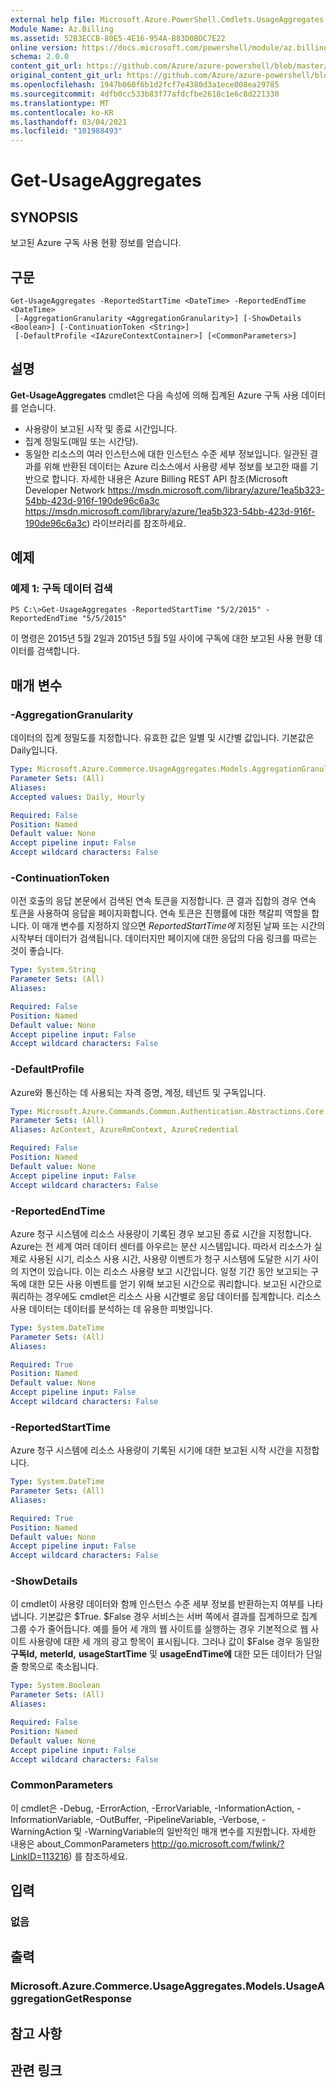 ```yaml
---
external help file: Microsoft.Azure.PowerShell.Cmdlets.UsageAggregates.dll-Help.xml
Module Name: Az.Billing
ms.assetid: 52B3ECCB-80E5-4E16-954A-B83D0BDC7E22
online version: https://docs.microsoft.com/powershell/module/az.billing/get-usageaggregates
schema: 2.0.0
content_git_url: https://github.com/Azure/azure-powershell/blob/master/src/Billing/Billing/help/Get-UsageAggregates.md
original_content_git_url: https://github.com/Azure/azure-powershell/blob/master/src/Billing/Billing/help/Get-UsageAggregates.md
ms.openlocfilehash: 1947b060f6b1d2fcf7e4380d3a1ece808ea29785
ms.sourcegitcommit: 4dfb0cc533b83f77afdcfbe2618c1e6c8d221330
ms.translationtype: MT
ms.contentlocale: ko-KR
ms.lasthandoff: 03/04/2021
ms.locfileid: "101988493"
---
```

# Get-UsageAggregates

## SYNOPSIS
보고된 Azure 구독 사용 현황 정보를 얻습니다.

## 구문

```
Get-UsageAggregates -ReportedStartTime <DateTime> -ReportedEndTime <DateTime>
 [-AggregationGranularity <AggregationGranularity>] [-ShowDetails <Boolean>] [-ContinuationToken <String>]
 [-DefaultProfile <IAzureContextContainer>] [<CommonParameters>]
```

## 설명
**Get-UsageAggregates** cmdlet은 다음 속성에 의해 집계된 Azure 구독 사용 데이터를 얻습니다. 
- 사용량이 보고된 시작 및 종료 시간입니다.
- 집계 정밀도(매일 또는 시간당).
- 동일한 리소스의 여러 인스턴스에 대한 인스턴스 수준 세부 정보입니다.
일관된 결과를 위해 반환된 데이터는 Azure 리소스에서 사용량 세부 정보를 보고한 때를 기반으로 합니다.
자세한 내용은 Azure Billing REST API 참조(Microsoft Developer Network https://msdn.microsoft.com/library/azure/1ea5b323-54bb-423d-916f-190de96c6a3c https://msdn.microsoft.com/library/azure/1ea5b323-54bb-423d-916f-190de96c6a3c) 라이브러리를 참조하세요.

## 예제

### 예제 1: 구독 데이터 검색
```
PS C:\>Get-UsageAggregates -ReportedStartTime "5/2/2015" -ReportedEndTime "5/5/2015"
```

이 명령은 2015년 5월 2일과 2015년 5월 5일 사이에 구독에 대한 보고된 사용 현황 데이터를 검색합니다.

## 매개 변수

### -AggregationGranularity
데이터의 집계 정밀도를 지정합니다.
유효한 값은 일별 및 시간별 값입니다.
기본값은 Daily입니다.

```yaml
Type: Microsoft.Azure.Commerce.UsageAggregates.Models.AggregationGranularity
Parameter Sets: (All)
Aliases:
Accepted values: Daily, Hourly

Required: False
Position: Named
Default value: None
Accept pipeline input: False
Accept wildcard characters: False
```

### -ContinuationToken
이전 호출의 응답 본문에서 검색된 연속 토큰을 지정합니다.
큰 결과 집합의 경우 연속 토큰을 사용하여 응답을 페이지화합니다.
연속 토큰은 진행률에 대한 책갈피 역할을 합니다.
이 매개 변수를 지정하지 않으면 *ReportedStartTime에* 지정된 날짜 또는 시간의 시작부터 데이터가 검색됩니다.
데이터지만 페이지에 대한 응답의 다음 링크를 따르는 것이 좋습니다.

```yaml
Type: System.String
Parameter Sets: (All)
Aliases:

Required: False
Position: Named
Default value: None
Accept pipeline input: False
Accept wildcard characters: False
```

### -DefaultProfile
Azure와 통신하는 데 사용되는 자격 증명, 계정, 테넌트 및 구독입니다.

```yaml
Type: Microsoft.Azure.Commands.Common.Authentication.Abstractions.Core.IAzureContextContainer
Parameter Sets: (All)
Aliases: AzContext, AzureRmContext, AzureCredential

Required: False
Position: Named
Default value: None
Accept pipeline input: False
Accept wildcard characters: False
```

### -ReportedEndTime
Azure 청구 시스템에 리소스 사용량이 기록된 경우 보고된 종료 시간을 지정합니다.
Azure는 전 세계 여러 데이터 센터를 아우르는 분산 시스템입니다. 따라서 리소스가 실제로 사용된 시기, 리소스 사용 시간, 사용량 이벤트가 청구 시스템에 도달한 시기 사이의 지연이 있습니다. 이는 리소스 사용량 보고 시간입니다.
일정 기간 동안 보고되는 구독에 대한 모든 사용 이벤트를 얻기 위해 보고된 시간으로 쿼리합니다.
보고된 시간으로 쿼리하는 경우에도 cmdlet은 리소스 사용 시간별로 응답 데이터를 집계합니다.
리소스 사용 데이터는 데이터를 분석하는 데 유용한 피벗입니다.

```yaml
Type: System.DateTime
Parameter Sets: (All)
Aliases:

Required: True
Position: Named
Default value: None
Accept pipeline input: False
Accept wildcard characters: False
```

### -ReportedStartTime
Azure 청구 시스템에 리소스 사용량이 기록된 시기에 대한 보고된 시작 시간을 지정합니다.

```yaml
Type: System.DateTime
Parameter Sets: (All)
Aliases:

Required: True
Position: Named
Default value: None
Accept pipeline input: False
Accept wildcard characters: False
```

### -ShowDetails
이 cmdlet이 사용량 데이터와 함께 인스턴스 수준 세부 정보를 반환하는지 여부를 나타냅니다.
기본값은 $True.
$False 경우 서비스는 서버 쪽에서 결과를 집계하므로 집계 그룹 수가 줄어듭니다.
예를 들어 세 개의 웹 사이트를 실행하는 경우 기본적으로 웹 사이트 사용량에 대한 세 개의 광고 항목이 표시됩니다.
그러나 값이 $False 경우 동일한 **구독Id,** **meterId,** **usageStartTime** 및 **usageEndTime에** 대한 모든 데이터가 단일 줄 항목으로 축소됩니다.

```yaml
Type: System.Boolean
Parameter Sets: (All)
Aliases:

Required: False
Position: Named
Default value: None
Accept pipeline input: False
Accept wildcard characters: False
```

### CommonParameters
이 cmdlet은 -Debug, -ErrorAction, -ErrorVariable, -InformationAction, -InformationVariable, -OutBuffer, -PipelineVariable, -Verbose, -WarningAction 및 -WarningVariable의 일반적인 매개 변수를 지원합니다. 자세한 내용은 about_CommonParameters http://go.microsoft.com/fwlink/?LinkID=113216) 를 참조하세요.

## 입력

### 없음

## 출력

### Microsoft.Azure.Commerce.UsageAggregates.Models.UsageAggregationGetResponse

## 참고 사항

## 관련 링크
